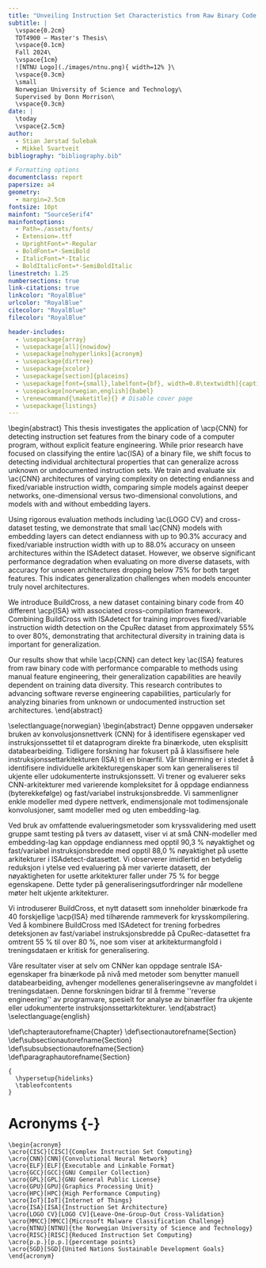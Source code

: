 ```yaml
---
title: "Unveiling Instruction Set Characteristics from Raw Binary Code using Convolutional Neural Networks"
subtitle: |
  \vspace{0.2cm}
  TDT4900 – Master's Thesis\
  \vspace{0.1cm}
  Fall 2024\
  \vspace{1cm}
  ![NTNU Logo](./images/ntnu.png){ width=12% }\
  \vspace{0.3cm}
  \small
  Norwegian University of Science and Technology\
  Supervised by Donn Morrison\
  \vspace{0.3cm}
date: |
  \today
  \vspace{2.5cm}
author:
  - Stian Jørstad Sulebak
  - Mikkel Svartveit
bibliography: "bibliography.bib"

# Formatting options
documentclass: report
papersize: a4
geometry:
  - margin=2.5cm
fontsize: 10pt
mainfont: "SourceSerif4"
mainfontoptions:
  - Path=./assets/fonts/
  - Extension=.ttf
  - UprightFont=*-Regular
  - BoldFont=*-SemiBold
  - ItalicFont=*-Italic
  - BoldItalicFont=*-SemiBoldItalic
linestretch: 1.25
numbersections: true
link-citations: true
linkcolor: "RoyalBlue"
urlcolor: "RoyalBlue"
citecolor: "RoyalBlue"
filecolor: "RoyalBlue"

header-includes:
  - \usepackage{array}
  - \usepackage[all]{nowidow}
  - \usepackage[nohyperlinks]{acronym}
  - \usepackage{dirtree}
  - \usepackage{xcolor}
  - \usepackage[section]{placeins}
  - \usepackage[font={small},labelfont={bf}, width=0.8\textwidth]{caption}
  - \usepackage[norwegian,english]{babel}
  - \renewcommand{\maketitle}{} # Disable cover page
  - \usepackage{listings}
---
```


<!-- Abstract in English -->

\begin{abstract}
This thesis investigates the application of \acp{CNN} for detecting instruction set features from the binary code of a computer program, without explicit feature engineering. While prior research have focused on classifying the entire \ac{ISA} of a binary file, we shift focus to detecting individual architectural properties that can generalize across unknown or undocumented instruction sets. We train and evaluate six \ac{CNN} architectures of varying complexity on detecting endianness and fixed/variable instruction width, comparing simple models against deeper networks, one-dimensional versus two-dimensional convolutions, and models with and without embedding layers.

Using rigorous evaluation methods including \ac{LOGO CV} and cross-dataset testing, we demonstrate that small \ac{CNN} models with embedding layers can detect endianness with up to 90.3\% accuracy and fixed/variable instruction width with up to 88.0\% accuracy on unseen architectures within the ISAdetect dataset. However, we observe significant performance degradation when evaluating on more diverse datasets, with accuracy for unseen architectures dropping below 75\% for both target features. This indicates generalization challenges when models encounter truly novel architectures.

We introduce BuildCross, a new dataset containing binary code from 40 different \acp{ISA} with associated cross-compilation framework. Combining BuildCross with ISAdetect for training improves fixed/variable instruction width detection on the CpuRec dataset from approximately 55\% to over 80\%, demonstrating that architectural diversity in training data is important for generalization.

Our results show that while \acp{CNN} can detect key \ac{ISA} features from raw binary code with performance comparable to methods using manual feature engineering, their generalization capabilities are heavily dependent on training data diversity. This research contributes to advancing software reverse engineering capabilities, particularly for analyzing binaries from unknown or undocumented instruction set architectures.
\end{abstract}

<!-- Abstract in Norwegian -->

\selectlanguage{norwegian}
\begin{abstract}
Denne oppgaven undersøker bruken av konvolusjonsnettverk (CNN) for å identifisere egenskaper ved instruksjonssettet til et dataprogram direkte fra binærkode, uten eksplisitt databearbeiding. Tidligere forskning har fokusert på å klassifisere hele instruksjonssettarkitekturen (ISA) til en binærfil. Vår tilnærming er i stedet å identifisere individuelle arkitekturegenskaper som kan generaliseres til ukjente eller udokumenterte instruksjonssett. Vi trener og evaluerer seks CNN-arkitekturer med varierende kompleksitet for å oppdage endianness (byterekkefølge) og fast/variabel instruksjonsbredde. Vi sammenligner enkle modeller med dypere nettverk, endimensjonale mot todimensjonale konvolusjoner, samt modeller med og uten embedding-lag.

Ved bruk av omfattende evalueringsmetoder som kryssvalidering med usett gruppe samt testing på tvers av datasett, viser vi at små CNN-modeller med embedding-lag kan oppdage endianness med opptil 90,3 \% nøyaktighet og fast/variabel instruksjonsbredde med opptil 88,0 \% nøyaktighet på usette arkitekturer i ISAdetect-datasettet. Vi observerer imidlertid en betydelig reduksjon i ytelse ved evaluering på mer varierte datasett, der nøyaktigheten for usette arkitekturer faller under 75 \% for begge egenskapene. Dette tyder på generaliseringsutfordringer når modellene møter helt ukjente arkitekturer.

Vi introduserer BuildCross, et nytt datasett som inneholder binærkode fra 40 forskjellige \acp{ISA} med tilhørende rammeverk for krysskompilering. Ved å kombinere BuildCross med ISAdetect for trening forbedres deteksjonen av fast/variabel instruksjonsbredde på CpuRec-datasettet fra omtrent 55 \% til over 80 \%, noe som viser at arkitekturmangfold i treningsdataen er kritisk for generalisering.

Våre resultater viser at selv om CNNer kan oppdage sentrale ISA-egenskaper fra binærkode på nivå med metoder som benytter manuell databearbeiding, avhenger modellenes generaliseringsevne av mangfoldet i treningsdataen. Denne forskningen bidrar til å fremme ''reverse engineering'' av programvare, spesielt for analyse av binærfiler fra ukjente eller udokumenterte instruksjonssettarkitekturer.
\end{abstract}
\selectlanguage{english}

<!-- Override autoref behavior -->

\def\chapterautorefname{Chapter}
\def\sectionautorefname{Section}
\def\subsectionautorefname{Section}
\def\subsubsectionautorefname{Section}
\def\paragraphautorefname{Section}

<!-- Table of contents -->

```{=latex}
{
  \hypersetup{hidelinks}
  \tableofcontents
}
```

# Acronyms {-}

```{=latex}
\begin{acronym}
\acro{CISC}[CISC]{Complex Instruction Set Computing}
\acro{CNN}[CNN]{Convolutional Neural Network}
\acro{ELF}[ELF]{Executable and Linkable Format}
\acro{GCC}[GCC]{GNU Compiler Collection}
\acro{GPL}[GPL]{GNU General Public License}
\acro{GPU}[GPU]{Graphics Processing Unit}
\acro{HPC}[HPC]{High Performance Computing}
\acro{IoT}[IoT]{Internet of Things}
\acro{ISA}[ISA]{Instruction Set Architecture}
\acro{LOGO CV}[LOGO CV]{Leave-One-Group-Out Cross-Validation}
\acro{MMCC}[MMCC]{Microsoft Malware Classification Challenge}
\acro{NTNU}[NTNU]{the Norwegian University of Science and Technology}
\acro{RISC}[RISC]{Reduced Instruction Set Computing}
\acro{p.p.}[p.p.]{percentage points}
\acro{SGD}[SGD]{United Nations Sustainable Development Goals}
\end{acronym}
```
